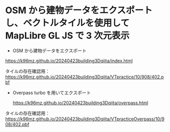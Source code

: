 # OSM から建物データをエクスポートし、ベクトルタイルを使用して MapLibre GL JS で 3 次元表示

- OSM から建物データをエクスポート

https://k96mz.github.io/20240423building3Dqiita/index.html

タイルの存在確認用：
https://k96mz.github.io/20240423building3Dqiita/VTpractice/10/908/402.pbf

- Overpass turbo を用いてエクスポート

  https://k96mz.github.io/20240423building3Dqiita/overpass.html

タイルの存在確認用：
https://k96mz.github.io/20240423building3Dqiita/VTpracticeOverpass/10/908/402.pbf
